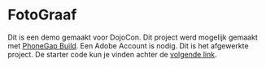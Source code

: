 # FotoGraaf
Dit is een demo gemaakt voor DojoCon. Dit project werd mogelijk gemaakt met [PhoneGap Build]('https://build.phonegap.com/'). Een Adobe Account is nodig.
Dit is het afgewerkte project. De starter code kun je vinden achter de [volgende link]('https://github.com/SamClercky/FotoGraaf_start').